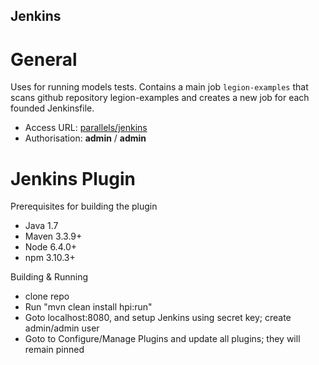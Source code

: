 ## Jenkins

# General

Uses for running models tests. 
Contains a main job `legion-examples` that scans github repository legion-examples and
creates a new job for each founded Jenkinsfile.

* Access URL: [parallels/jenkins](http://parallels/jenkins)
* Authorisation: **admin** / **admin**

# Jenkins Plugin

Prerequisites for building the plugin
* Java 1.7
* Maven 3.3.9+
* Node 6.4.0+
* npm 3.10.3+

Building & Running
* clone repo
* Run "mvn clean install hpi:run"
* Goto localhost:8080, and setup Jenkins using secret key; create admin/admin user
* Goto to Configure/Manage Plugins and update all plugins; they will remain pinned
